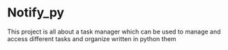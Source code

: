 # Notify_py
This project is all about a task manager which can be used to manage and  access different tasks and organize written in python them
